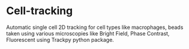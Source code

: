# Cell-tracking

Automatic single cell 2D tracking for cell types like macrophages, beads taken using various microscopies like Bright Field, Phase Contrast, Fluorescent using Trackpy python package. 
